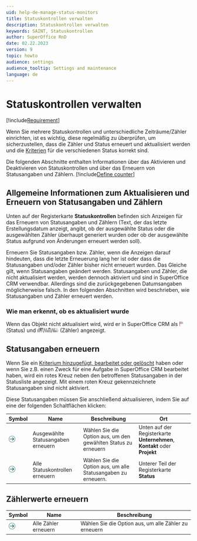 ```yaml
---
uid: help-de-manage-status-monitors
title: Statuskontrollen verwalten
description: Statuskontrollen verwalten
keywords: SAINT, Statuskontrollen
author: SuperOffice RnD
date: 02.22.2023
version: 9
topic: howto
audience: settings
audience_tooltip: Settings and maintenance
language: de
---
```


# Statuskontrollen verwalten

[!include[Requirement](../includes/note-saint-req.md)]

Wenn Sie mehrere Statuskontrollen und unterschiedliche Zeiträume/Zähler einrichten, ist es wichtig, diese regelmäßig zu überprüfen, um sicherzustellen, dass die Zähler und Status erneuert und aktualisiert werden und die [Kriterien][1] für die verschiedenen Status korrekt sind.

Die folgenden Abschnitte enthalten Informationen über das Aktivieren und Deaktivieren von Statuskontrollen und über das Erneuern von Statusangaben und Zählern. [!include[Define counter](../includes/def-counter.md)]

<!-- markdownlint-disable-next-line MD013 -->
## Allgemeine Informationen zum Aktualisieren und Erneuern von Statusangaben und Zählern

Unten auf der Registerkarte **Statuskontrollen** befinden sich Anzeigen für das Erneuern von Statusangaben und Zählern (Text, der das letzte Erstellungsdatum anzeigt, angibt, ob der ausgewählte Status oder die ausgewählten Zähler überhaupt generiert wurden oder ob der ausgewählte Status aufgrund von Änderungen erneuert werden soll).

Erneuern Sie Statusangaben bzw. Zähler, wenn die Anzeigen darauf hindeuten, dass die letzte Erneuerung lang her ist oder dass die Statusangaben und/oder Zähler bisher nicht erneuert wurden. Das Gleiche gilt, wenn Statusangaben geändert werden. Statusangaben und Zähler, die nicht aktualisiert werden, werden dennoch aktiviert und sind in SuperOffice CRM verwendbar. Allerdings sind die zurückgegebenen Datumsangaben möglicherweise falsch. In den folgenden Abschnitten wird beschrieben, wie Statusangaben und Zähler erneuert werden.

### Wie man erkennt, ob es aktualisiert wurde

Wenn das Objekt nicht aktualisiert wird, wird er in SuperOffice CRM als ![Symbol][img1] (Status) und ![Symbol][img3]/![Symbol][img4]/![Symbol][img5] (Zähler) angezeigt.

## Statusangaben erneuern

Wenn Sie ein [Kriterium hinzugefügt, bearbeitet oder gelöscht][2] haben oder wenn Sie z.B. einen Zweck für eine Aufgabe in SuperOffice CRM bearbeitet haben, wird ein rotes Kreuz neben den betroffenen Statusangaben in der Statusliste angezeigt. Mit einem roten Kreuz gekennzeichnete Statusangaben sind nicht aktiviert.

Diese Statusangaben müssen Sie anschließend aktualisieren, indem Sie auf eine der folgenden Schaltflächen klicken:

| Symbol | Name | Beschreibung | Ort |
|---|---|---|---|
| ![Symbol][img2] | Ausgewählte Statusangaben erneuern | Wählen Sie die Option aus, um den gewählten Status zu erneuern | Unten auf der Registerkarte **Unternehmen**, **Kontakt** oder **Projekt** |
| ![Symbol][img2] | Alle Statuskontrollen erneuern | Wählen Sie die Option aus, um alle Statusangaben zu erneuern. | Unterer Teil der Registerkarte **Status** |

## Zählerwerte erneuern

| Symbol | Name | Beschreibung |
|---|---|---|
| ![Symbol][img2] | Alle Zähler erneuern | Wählen Sie die Option aus, um alle Zähler zu erneuern |

<!-- Referenced links -->
[1]: ../../search-options/learn/search-criteria.md
[2]: select-status-criteria.md

<!-- Referenced images -->
[img1]: ../../../media/icons/admin/status-inactive.png
[img2]: ../../../media/icons/arrow-right.png
[img3]: ../../../media/icons/admin/saint-counter-company-dis.png
[img4]: ../../../media/icons/admin/saint-counter-project-dis.png
[img5]: ../../../media/icons/admin/saint-counter-sale-disabled.png
